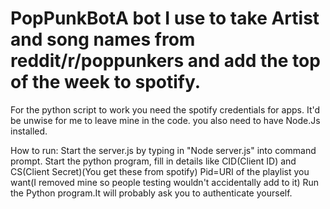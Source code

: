 # PopPunkBotA bot I use to take Artist and song names from reddit/r/poppunkers and add the top of the week to spotify.

For the python script to work you need the spotify credentials for apps. It'd be unwise for me to leave mine in the code. you also need to have Node.Js installed.

How to run: 
Start the server.js by typing in "Node server.js" into command prompt.
Start the python program, fill in details like CID(Client ID) and CS(Client Secret)(You get these from spotify)
Pid=URI of the playlist you want(I removed mine so people testing wouldn't accidentally add to it)
Run the Python program.It will probably ask you to authenticate yourself.
